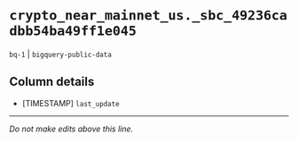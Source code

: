 # `crypto_near_mainnet_us._sbc_49236cadbb54ba49ff1e045`
`bq-1` | `bigquery-public-data`

## Column details
* [TIMESTAMP] `last_update`

-------------------------------------------------------------------------------
*Do not make edits above this line.*
